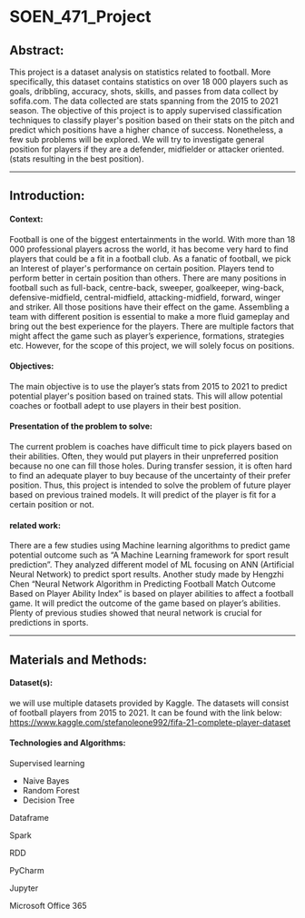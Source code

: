 # SOEN_471_Project

## Abstract:
This project is a dataset analysis on statistics related to football. More specifically, this dataset contains statistics on over 18 000 players such as goals, dribbling, accuracy, shots, skills, and passes from data collect by sofifa.com. The data collected are stats spanning from the 2015 to 2021 season. The objective of this project is to apply supervised classification techniques to classify player's position based on their stats on the pitch and predict which positions have a higher chance of success. Nonetheless, a few sub problems will be explored. We will try to investigate general position for players if they are a defender, midfielder or attacker oriented. (stats resulting in the best position).

***

## Introduction:
#### Context:
Football is one of the biggest entertainments in the world. With more than 18 000 professional players across the world, it has become very hard to find players that could be a fit in a football club. As a fanatic of football, we pick an Interest of player's performance on certain position. Players tend to perform better in certain position than others.  There are many positions in football such as full-back, centre-back, sweeper, goalkeeper, wing-back, defensive-midfield, central-midfield, attacking-midfield, forward, winger and striker. All those positions have their effect on the game. Assembling a team with different position is essential to make a more fluid gameplay and bring out the best experience for the players. There are multiple factors that might affect the game such as player’s experience, formations, strategies etc. However, for the scope of this project, we will solely focus on positions.

#### Objectives:
The main objective is to use the player’s stats from 2015 to 2021 to predict potential player's position based on trained stats. This will allow potential coaches or football adept to use players in their best position.

#### Presentation of the problem to solve:
The current problem is coaches have difficult time to pick players based on their abilities. Often, they would put players in their unpreferred position because no one can fill those holes. During transfer session, it is often hard to find an adequate player to buy because of the uncertainty of their prefer position. Thus, this project is intended to solve the problem of future player based on previous trained models. It will predict of the player is fit for a certain position or not. 

#### related work:
There are a few studies using Machine learning algorithms to predict game potential outcome such as “A Machine Learning framework for sport result prediction”. They analyzed different model of ML focusing on ANN (Artificial Neural Network) to predict sport results. Another study made by Hengzhi Chen “Neural Network Algorithm in Predicting Football Match Outcome Based on Player Ability Index” is based on player abilities to affect a football game. It will predict the outcome of the game based on player’s abilities. Plenty of previous studies showed that neural network is crucial for predictions in sports. 

***

## Materials and Methods:

#### Dataset(s):
we will use multiple datasets provided by Kaggle. The datasets will consist of football players from 2015 to 2021. It can be found with the link below:
https://www.kaggle.com/stefanoleone992/fifa-21-complete-player-dataset

#### Technologies and Algorithms: 
Supervised learning
  - Naive Bayes
  - Random Forest
  - Decision Tree

Dataframe

Spark

RDD

PyCharm

Jupyter

Microsoft Office 365
